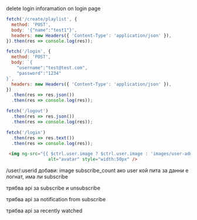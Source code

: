delete login inforamation on login page

```js
fetch('/create/playlist', {
  method: 'POST',
  body: '{"name":"test1"}',
  headers: new Headers({ 'Content-Type': 'application/json' }),
}).then(res => console.log(res));

fetch('/login', {
  method: 'POST',
  body: `{
	"username":"test@test.com",
	"password":"1234"
}`,
  headers: new Headers({ 'Content-Type': 'application/json' }),
})
  .then(res => res.json())
  .then(res => console.log(res));

fetch('/logout')
  .then(res => res.json())
  .then(res => console.log(res));

fetch('/login')
  .then(res => res.text())
  .then(res => console.log(res));
```

```html
 <img ng-src="{{ $ctrl.user.image ? $ctrl.user.image : 'images/user-admin-ava.png' }}"
                alt="avatar" style="width:50px" />
```

/user/:userid
добави:
image
subscribe_count
ако user кой пита за данни е логнат, има ли subscribe

трябва api за subscribe и unsubscribe

трябва api за notification from subscribe

трябва api за recently watched
